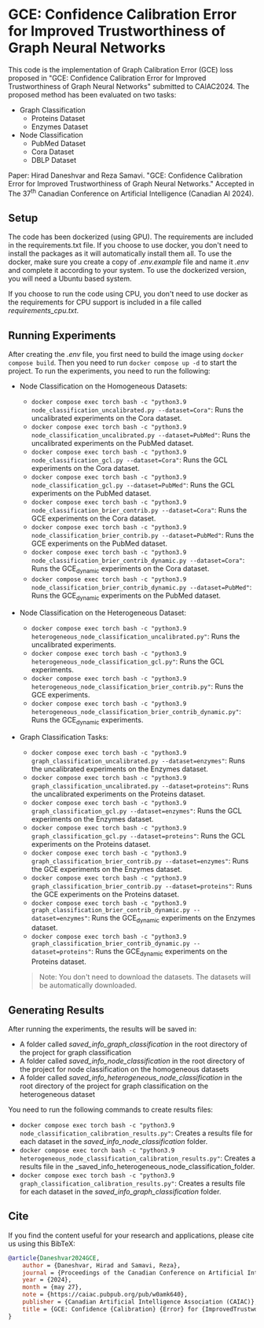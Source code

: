 # GCE: Confidence Calibration Error for Improved Trustworthiness of Graph Neural Networks

This code is the implementation of Graph Calibration Error (GCE) loss proposed in "GCE: Confidence Calibration Error for Improved Trustworthiness of Graph Neural Networks" submitted to CAIAC2024. The proposed method has been evaluated on two tasks:
- Graph Classification
    - Proteins Dataset
    - Enzymes Dataset
- Node Classification
    - PubMed Dataset
    - Cora Dataset
    - DBLP Dataset

Paper: Hirad Daneshvar and Reza Samavi. "GCE: Confidence Calibration Error for Improved Trustworthiness of Graph Neural Networks." Accepted in The 37<sup>th</sup> Canadian Conference on Artificial Intelligence (Canadian AI 2024).

## Setup
The code has been dockerized (using GPU). The requirements are included in the requirements.txt file. If you choose to use docker, you don't need to install the packages as it will automatically install them all. To use the docker, make sure you create a copy of _.env.example_ file and name it _.env_ and complete it according to your system. To use the dockerized version, you will need a Ubuntu based system.

If you choose to run the code using CPU, you don't need to use docker as the requirements for CPU support is included in a file called _requirements_cpu.txt_.

## Running Experiments
After creating the _.env_ file, you first need to build the image using ```docker compose build```. Then you need to run ```docker compose up -d``` to start the project. To run the experiments, you need to run the following:
- Node Classification on the Homogeneous Datasets:
    - ```docker compose exec torch bash -c "python3.9 node_classification_uncalibrated.py --dataset=Cora"```: Runs the uncalibrated experiments on the Cora dataset.
    - ```docker compose exec torch bash -c "python3.9 node_classification_uncalibrated.py --dataset=PubMed"```: Runs the uncalibrated experiments on the PubMed dataset.
    - ```docker compose exec torch bash -c "python3.9 node_classification_gcl.py --dataset=Cora"```: Runs the GCL experiments on the Cora dataset.
    - ```docker compose exec torch bash -c "python3.9 node_classification_gcl.py --dataset=PubMed"```: Runs the GCL experiments on the PubMed dataset.
    - ```docker compose exec torch bash -c "python3.9 node_classification_brier_contrib.py --dataset=Cora"```: Runs the GCE experiments on the Cora dataset.
    - ```docker compose exec torch bash -c "python3.9 node_classification_brier_contrib.py --dataset=PubMed"```: Runs the GCE experiments on the PubMed dataset.
    - ```docker compose exec torch bash -c "python3.9 node_classification_brier_contrib_dynamic.py --dataset=Cora"```: Runs the GCE<sub>dynamic</sub> experiments on the Cora dataset.
    - ```docker compose exec torch bash -c "python3.9 node_classification_brier_contrib_dynamic.py --dataset=PubMed"```: Runs the GCE<sub>dynamic</sub> experiments on the PubMed dataset.

- Node Classification on the Heterogeneous Dataset:
    - ```docker compose exec torch bash -c "python3.9 heterogeneous_node_classification_uncalibrated.py"```: Runs the uncalibrated experiments.
    - ```docker compose exec torch bash -c "python3.9 heterogeneous_node_classification_gcl.py"```: Runs the GCL experiments.
    - ```docker compose exec torch bash -c "python3.9 heterogeneous_node_classification_brier_contrib.py"```: Runs the GCE experiments.
    - ```docker compose exec torch bash -c "python3.9 heterogeneous_node_classification_brier_contrib_dynamic.py"```: Runs the GCE<sub>dynamic</sub> experiments.

- Graph Classification Tasks:
    - ```docker compose exec torch bash -c "python3.9 graph_classification_uncalibrated.py --dataset=enzymes"```: Runs the uncalibrated experiments on the Enzymes dataset.
    - ```docker compose exec torch bash -c "python3.9 graph_classification_uncalibrated.py --dataset=proteins"```: Runs the uncalibrated experiments on the Proteins dataset.
    - ```docker compose exec torch bash -c "python3.9 graph_classification_gcl.py --dataset=enzymes"```: Runs the GCL experiments on the Enzymes dataset.
    - ```docker compose exec torch bash -c "python3.9 graph_classification_gcl.py --dataset=proteins"```: Runs the GCL experiments on the Proteins dataset.
    - ```docker compose exec torch bash -c "python3.9 graph_classification_brier_contrib.py --dataset=enzymes"```: Runs the GCE experiments on the Enzymes dataset.
    - ```docker compose exec torch bash -c "python3.9 graph_classification_brier_contrib.py --dataset=proteins"```: Runs the GCE experiments on the Proteins dataset.
    - ```docker compose exec torch bash -c "python3.9 graph_classification_brier_contrib_dynamic.py --dataset=enzymes"```: Runs the GCE<sub>dynamic</sub> experiments on the Enzymes dataset.
    - ```docker compose exec torch bash -c "python3.9 graph_classification_brier_contrib_dynamic.py --dataset=proteins"```: Runs the GCE<sub>dynamic</sub> experiments on the Proteins dataset.

    > Note: You don't need to download the datasets. The datasets will be automatically downloaded.

## Generating Results
After running the experiments, the results will be saved in:
- A folder called _saved_info_graph_classification_ in the root directory of the project for graph classification
- A folder called _saved_info_node_classification_ in the root directory of the project for node classification on the homogeneous datasets
- A folder called _saved_info_heterogeneous_node_classification_ in the root directory of the project for graph classification on the heterogeneous dataset

You need to run the following commands to create results files:
- ```docker compose exec torch bash -c "python3.9 node_classification_calibration_results.py"```: Creates a results file for each dataset in the _saved_info_node_classification_ folder.
- ```docker compose exec torch bash -c "python3.9 heterogeneous_node_classification_calibration_results.py"```: Creates a results file in the _saved_info_heterogeneous_node_classification_folder.
- ```docker compose exec torch bash -c "python3.9 graph_classification_calibration_results.py"```: Creates a results file for each dataset in the _saved_info_graph_classification_ folder.

## Cite
If you find the content useful for your research and applications, please cite us using this BibTeX:

```bibtex
@article{Daneshvar2024GCE,
	author = {Daneshvar, Hirad and Samavi, Reza},
	journal = {Proceedings of the Canadian Conference on Artificial Intelligence},
	year = {2024},
	month = {may 27},
	note = {https://caiac.pubpub.org/pub/w0amk640},
	publisher = {Canadian Artificial Intelligence Association (CAIAC)},
	title = {GCE: Confidence {Calibration} {Error} for {ImprovedTrustworthiness} of {Graph} {Neural} {Networks}},
}
```
